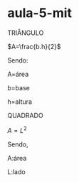 # aula-5-mit
TRIÂNGULO


$A=\frac{b.h}{2}$

Sendo:


A=área


b=base


h=altura

QUADRADO

$A=L^{2}$

Sendo,


A:área


L:lado
